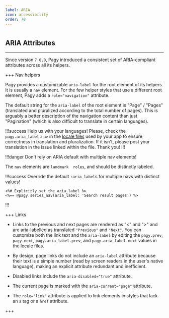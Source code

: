 ```yaml
---
label: ARIA
icon: accessibility
order: 70
---
```


# 

## ARIA Attributes

---

Since version `7.0.0`, Pagy introduced a consistent set of ARIA-compliant attributes across all its helpers.

+++ Nav helpers

Pagy provides a customizable `aria-label` for the root element of its helpers. It is usually a `nav` element. For
the few helper styles that use a different root element, Pagy adds a `role="navigation"` attribute.

The default string for the `aria-label` of the root element is "Page" / "Pages" (translated and pluralized according to the total
number of pages). This is arguably a better description of the navigation content than just "Pagination" (which is also difficult
to translate in certain languages).

!!!success Help us with your languages!
Please, check the `pagy.aria_label.nav` in the [locale files](https://github.com/ddnexus/pagy/tree/master/gem/locales)
used by your app to ensure correctness in translation and pluralization. If it isn't, please post your translation in the issue linked
within the file. Thank you!
!!!

!!!danger Don't rely on ARIA default with multiple nav elements!

The `nav` elements are `landmark  roles`, and should be distinctly labeled.

!!!success Override the default `:aria_label`s for multiple navs with distinct values!

```erb
<%# Explicitly set the aria_label %>
<%== @pagy.series_nav(aria_label: 'Search result pages') %>
```

!!!


+++ Links

- Links to the previous and next pages are rendered as "&lt;" and "&gt;" and are aria-labelled as translated `"Previous"`
  and `"Next"`. You can customize both the link text and the `aria-label` by editing the `pagy.prev`, `pagy.next`,
  `pagy.aria_label.prev`, and `pagy.aria_label.next` values in the locale files.

- By design, page links do not include an `aria-label` attribute because their text is a simple number (read by screen readers in
  the user's native language), making an explicit attribute redundant and inefficient.

- Disabled links include the `aria-disabled="true"` attribute.
- The current page is marked with the `aria-current="page"` attribute.
- The `role="link"` attribute is applied to link elements in styles that lack an `a` tag or a `href` attribute.

+++
